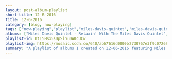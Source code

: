 ```yaml
---
layout: post-album-playlist
short-title: 12-6-2016
title: 12-6-2016
category: [blog, now-playing]
tags: ["now-playing","playlist","miles-davis-quintet","miles-davis-quintet","miles-davis","various-artists","miles-davis","miles-davis","miles-davis","various-artists","miles-davis","various-artists","miles-davis"]
albums: ["Miles Davis Quintet - Relaxin' With The Miles Davis Quintet","Miles Davis Quintet - Miles: The New Miles Davis Quintet (Rudy Van Gelder Remaster)","Miles Davis - The Musings Of Miles","Various Artists - Blue Haze","Miles Davis - Miles In Berlin","Miles Davis - Circle In The Round","Miles Davis - Sorcerer","Various Artists - Bitches Brew Live","Miles Davis - Seven Steps To Heaven (Expanded Edition)","Various Artists - Miles Ahead (Expanded Edition)","Miles Davis - Miles Davis at Newport: 1955-1975: The Bootleg Series, Vol. 4"]
playlist-id: 0tL5Hsx5sDpSlYuDAKcUCw
playlist-img: https://mosaic.scdn.co/640/ab67616d0000b2730767e3f9c072687c1dcc8d84ab67616d0000b273c7b074cbe12f0390464f742bab67616d0000b273d2fcc575b19853f95741bbcfab67616d0000b273e7071b7adfc3a494142d7c71
summary: "A playlist of albums I created on 12-06-2016 featuring Miles Davis Quintet, Miles Davis Quintet, Miles Davis, Various Artists, Miles Davis, Miles Davis, Miles Davis, Various Artists, Miles Davis, Various Artists, and Miles Davis"
---
```

